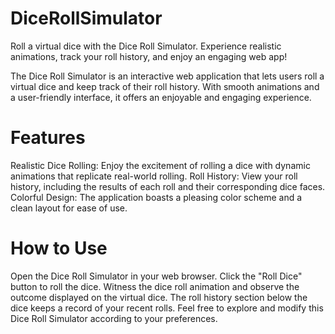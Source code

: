 # DiceRollSimulator
Roll a virtual dice with the Dice Roll Simulator. Experience realistic animations, track your roll history, and enjoy an engaging web app!

The Dice Roll Simulator is an interactive web application that lets users roll a virtual dice and keep track of their roll history. With smooth animations and a user-friendly interface, it offers an enjoyable and engaging experience.

# Features
Realistic Dice Rolling: Enjoy the excitement of rolling a dice with dynamic animations that replicate real-world rolling.
Roll History: View your roll history, including the results of each roll and their corresponding dice faces.
Colorful Design: The application boasts a pleasing color scheme and a clean layout for ease of use.

# How to Use
Open the Dice Roll Simulator in your web browser.
Click the "Roll Dice" button to roll the dice.
Witness the dice roll animation and observe the outcome displayed on the virtual dice.
The roll history section below the dice keeps a record of your recent rolls.
Feel free to explore and modify this Dice Roll Simulator according to your preferences.


